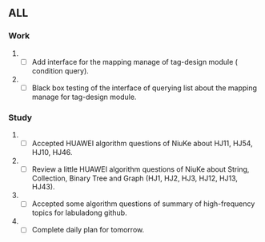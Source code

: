 ## ALL
### Work
1. - [ ]  Add  interface for the mapping manage of tag-design module ( condition query).
2. - [ ]  Black box testing of the interface of querying list about the mapping manage for tag-design module.
### Study
1. - [ ]  Accepted HUAWEI algorithm questions of NiuKe about HJ11, HJ54, HJ10, HJ46.
2. - [ ]  Review a little HUAWEI algorithm questions of NiuKe about String, Collection, Binary Tree and Graph (HJ1, HJ2, HJ3, HJ12, HJ13, HJ43). 
3. - [ ]  Accepted some algorithm questions of summary of high-frequency topics for labuladong github.
4. - [ ]  Complete daily plan for tomorrow.